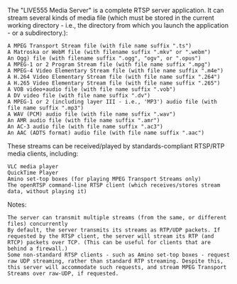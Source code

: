 The "LIVE555 Media Server" is a complete RTSP server application. It can stream several kinds of media file (which must be stored in the current working directory - i.e., the directory from which you launch the application - or a subdirectory.):

    A MPEG Transport Stream file (with file name suffix ".ts")
    A Matroska or WebM file (with filename suffix ".mkv" or ".webm")
    An Ogg) file (with filename suffix ".ogg", "ogv", or ".opus")
    A MPEG-1 or 2 Program Stream file (with file name suffix ".mpg")
    A MPEG-4 Video Elementary Stream file (with file name suffix ".m4e")
    A H.264 Video Elementary Stream file (with file name suffix ".264")
    A H.265 Video Elementary Stream file (with file name suffix ".265")
    A VOB video+audio file (with file name suffix ".vob")
    A DV video file (with file name suffix ".dv")
    A MPEG-1 or 2 (including layer III - i.e., 'MP3') audio file (with file name suffix ".mp3")
    A WAV (PCM) audio file (with file name suffix ".wav")
    An AMR audio file (with file name suffix ".amr")
    An AC-3 audio file (with file name suffix ".ac3")
    An AAC (ADTS format) audio file (with file name suffix ".aac") 

These streams can be received/played by standards-compliant RTSP/RTP media clients, including:

    VLC media player
    QuickTime Player
    Amino set-top boxes (for playing MPEG Transport Streams only)
    The openRTSP command-line RTSP client (which receives/stores stream data, without playing it) 

Notes:

    The server can transmit multiple streams (from the same, or different files) concurrently
    By default, the server transmits its streams as RTP/UDP packets. If requested by the RTSP client, the server will stream its RTP (and RTCP) packets over TCP. (This can be useful for clients that are behind a firewall.)
    Some non-standard RTSP clients - such as Amino set-top boxes - request raw UDP streaming, rather than standard RTP streaming. Despite this, this server will accommodate such requests, and stream MPEG Transport Streams over raw-UDP, if requested. 